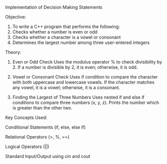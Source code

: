Implementation of Decision Making Statements

Objective:
1. To write a C++ program that performs the following:
2. Checks whether a number is even or odd
3. Checks whether a character is a vowel or consonant
4. Determines the largest number among three user-entered integers

Theory:
1. Even or Odd Check
Uses the modulus operator % to check divisibility by 2.
If a number is divisible by 2, it is even; otherwise, it is odd.

2. Vowel or Consonant Check
Uses if condition to compare the character with both uppercase and lowercase vowels.
If the character matches any vowel, it is a vowel; otherwise, it is a consonant.

3. Finding the Largest of Three Numbers
Uses nested if and else if conditions to compare three numbers (x, y, z).
Prints the number which is greater than the other two.

Key Concepts Used:

Conditional Statements (if, else, else if)

Relational Operators (>, %, ==)

Logical Operators (||)

Standard Input/Output using cin and cout
